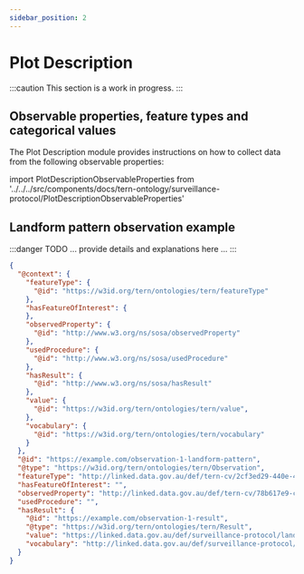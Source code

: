 ```yaml
---
sidebar_position: 2
---
```


# Plot Description

:::caution
This section is a work in progress.
:::


## Observable properties, feature types and categorical values

The Plot Description module provides instructions on how to collect data from the following observable properties:

import PlotDescriptionObservableProperties from '../../../src/components/docs/tern-ontology/surveillance-protocol/PlotDescriptionObservableProperties'

<PlotDescriptionObservableProperties />

## Landform pattern observation example

:::danger TODO
... provide details and explanations here ...
:::

```json
{
  "@context": {
    "featureType": {
      "@id": "https://w3id.org/tern/ontologies/tern/featureType"
    },
    "hasFeatureOfInterest": {
    },
    "observedProperty": {
      "@id": "http://www.w3.org/ns/sosa/observedProperty"
    },
    "usedProcedure": {
      "@id": "http://www.w3.org/ns/sosa/usedProcedure"
    },
    "hasResult": {
      "@id": "http://www.w3.org/ns/sosa/hasResult"
    },
    "value": {
      "@id": "https://w3id.org/tern/ontologies/tern/value",
    },
    "vocabulary": {
      "@id": "https://w3id.org/tern/ontologies/tern/vocabulary"
    }
  },
  "@id": "https://example.com/observation-1-landform-pattern",
  "@type": "https://w3id.org/tern/ontologies/tern/Observation",
  "featureType": "http://linked.data.gov.au/def/tern-cv/2cf3ed29-440e-4a50-9bbc-5aab30df9fcd",
  "hasFeatureOfInterest": "",
  "observedProperty": "http://linked.data.gov.au/def/tern-cv/78b617e9-cd18-40b7-ad38-efc30579e680",
  "usedProcedure": "",
  "hasResult": {
    "@id": "https://example.com/observation-1-result",
    "@type": "https://w3id.org/tern/ontologies/tern/Result",
    "value": "https://linked.data.gov.au/def/surveillance-protocol/landform-pattern/1",
    "vocabulary": "http://linked.data.gov.au/def/surveillance-protocol/landform-pattern"
  }
}
```
